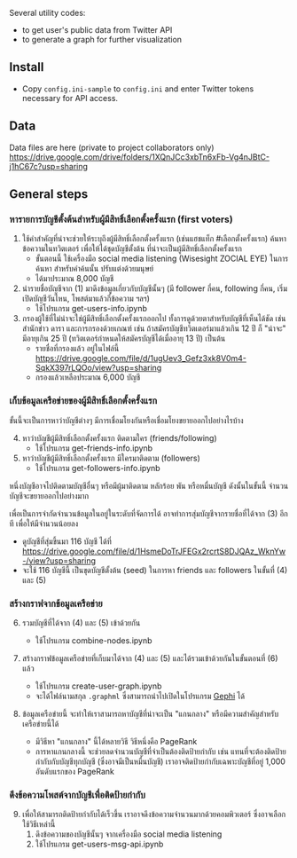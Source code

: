 Several utility codes:
- to get user's public data from Twitter API
- to generate a graph for further visualization

## Install

- Copy `config.ini-sample` to `config.ini` and enter Twitter tokens necessary for API access.
  
## Data
Data files are here (private to project collaborators only) https://drive.google.com/drive/folders/1XQnJCc3xbTn6xFb-Vg4nJBtC-j1hC67c?usp=sharing


## General steps

### หารายการบัญชีตั้งต้นสำหรับผู้มีสิทธิ์เลือกตั้งครั้งแรก (first voters)

1. ใช้คำสำคัญที่น่าจะช่วยให้ระบุถึงผู้มีสิทธิ์เลือกตั้งครั้งแรก (เช่นแฮชแท็ก #เลือกตั้งครั้งแรก) ค้นหาข้อความในทวิตเตอร์ เพื่อให้ได้ชุดบัญชีตั้งต้น ที่น่าจะเป็นผู้มีสิทธิ์เลือกตั้งครั้งแรก
   - ขั้นตอนนี้ ใช้เครื่องมือ social media listening (Wisesight ZOCIAL EYE) ในการค้นหา สำหรับคำค้นนั้น ปรับแต่งด้วยมนุษย์
   - ได้มาประมาณ 8,000 บัญชี
2. นำรายชื่อบัญชีจาก (1) มาดึงข้อมูลเกี่ยวกับบัญชีนั้นๆ (มี follower กี่คน, following กี่คน, เริ่มเปิดบัญชีวันไหน, โพสต์มาแล้วกี่ข้อความ ฯลฯ)
   - ใช้โปรแกรม get-users-info.ipynb
3. กรองผู้ใช้ที่ไม่น่าจะใช่ผู้มีสิทธิ์เลือกตั้งครั้งแรกออกไป ทั้งการดูด้วยตาสำหรับบัญชีที่เห็นได้ชัด เช่น สำนักข่าว ดารา และการกรองด้วยเกณฑ์ เช่น ถ้าสมัครบัญชีทวิตเตอร์มาแล้วเกิน 12 ปี ก็ "น่าจะ" มีอายุเกิน 25 ปี (ทวิตเตอร์กำหนดให้สมัครบัญชีได้เมื่ออายุ 13 ปี) เป็นต้น
   - รายชื่อที่กรองแล้ว อยู่ในไฟล์นี้ https://drive.google.com/file/d/1ugUev3_Gefz3xk8V0m4-SqkX397rLQOo/view?usp=sharing
   - กรองแล้วเหลือประมาณ 6,000 บัญชี

### เก็บข้อมูลเครือข่ายของผู้มีสิทธิ์เลือกตั้งครั้งแรก

ขั้นนี้จะเป็นการหาว่าบัญชีต่างๆ มีการเชื่อมโยงกันหรือเชื่อมโยงขยายออกไปอย่างไรบ้าง

4. หาว่าบัญชีผู้มีสิทธิ์เลือกตั้งครั้งแรก ติดตามใคร (friends/following)
   - ใช้โปรแกรม	get-friends-info.ipynb
5. หาว่าบัญชีผู้มีสิทธิ์เลือกตั้งครั้งแรก มีใครมาติดตาม (followers)
   - ใช้โปรแกรม get-followers-info.ipynb

หนึ่งบัญชีอาจไปติดตามบัญชีอื่นๆ หรือมีผู้มาติดตาม หลักร้อย พัน หรือหมื่นบัญชี ดังนั้นในขั้นนี้ จำนวนบัญชีจะขยายออกไปอย่างมาก

เพื่อเป็นการจำกัดจำนวนข้อมูลในอยู่ในระดับที่จัดการได้ อาจทำการสุ่มบัญชีจากรายชื่อที่ได้จาก (3) อีกที เพื่อให้มีจำนวนน้อยลง
- ดูบัญชีที่สุ่มขึ้นมา 116 บัญชี ได้ที่ https://drive.google.com/file/d/1HsmeDoTrJFEGx2rcrtS8DJQAz_WknYw-/view?usp=sharing
- จะใช้ 116 บัญชีนี้ เป็นขุดบัญชีตั้งต้น (seed) ในการหา friends และ followers ในขั้นที่ (4) และ (5)

### สร้างกราฟจากข้อมูลเครือข่าย

6. รวมบัญชีที่ได้จาก (4) และ (5) เข้าด้วยกัน
   - ใช้โปรแกรม combine-nodes.ipynb

7. สร้างกราฟข้อมูลเครือข่ายที่เก็บมาได้จาก (4) และ (5) และได้รวมเข้าด้วยกันในขั้นตอนที่ (6) แล้ว
	 - ใช้โปรแกรม create-user-graph.ipynb
   - จะได้ไฟล์นามสกุล `.graphml` ซึ่งสามารถนำไปเปิดในโปรแกรม [Gephi](https://gephi.org/) ได้

8. ข้อมูลเครือข่ายนี้ จะทำให้เราสามารถหาบัญชีที่น่าจะเป็น "แกนกลาง" หรือมีความสำคัญสำหรับเครือข่ายนี้ได้
   - มีวิธีหา "แกนกลาง" นี้ได้หลายวิธี วิธีหนึ่งคือ PageRank
   - การหาแกนกลางนี้ จะช่วยลดจำนวนบัญชีที่จำเป็นต้องติดป้ายกำกับ เช่น แทนที่จะต้องติดป้ายกำกับกับบัญชีทุกบัญชี (ซึ่งอาจมีเป็นหมื่นบัญชี) เราอาจติดป้ายกำกับเฉพาะบัญชีที่อยู่ 1,000 อันดับแรกของ PageRank 

### ดึงข้อความโพสต์จากบัญชีเพื่อติดป้ายกำกับ

9. เพื่อให้สามารถติดป้ายกำกับได้เร็วขึ้น เราอาจดึงข้อความจำนวนมากด้วยคอมพิวเตอร์ ซึ่งอาจเลือกใช้วิธีเหล่านี้
   1. ดึงข้อความของบัญชีนั้นๆ จากเครื่องมือ social media listening
   2. ใช้โปรแกรม get-users-msg-api.ipynb

